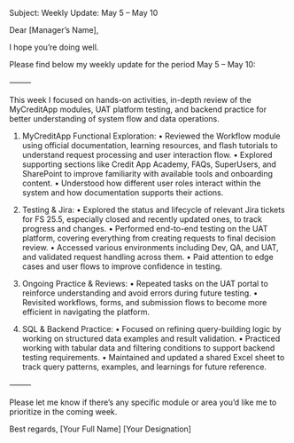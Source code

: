 Subject: Weekly Update: May 5 – May 10

Dear [Manager’s Name],

I hope you’re doing well.

Please find below my weekly update for the period May 5 – May 10:

⸻

This week I focused on hands-on activities, in-depth review of the MyCreditApp modules, UAT platform testing, and backend practice for better understanding of system flow and data operations.

1. MyCreditApp Functional Exploration:
	•	Reviewed the Workflow module using official documentation, learning resources, and flash tutorials to understand request processing and user interaction flow.
	•	Explored supporting sections like Credit App Academy, FAQs, SuperUsers, and SharePoint to improve familiarity with available tools and onboarding content.
	•	Understood how different user roles interact within the system and how documentation supports their actions.

2. Testing & Jira:
	•	Explored the status and lifecycle of relevant Jira tickets for FS 25.5, especially closed and recently updated ones, to track progress and changes.
	•	Performed end-to-end testing on the UAT platform, covering everything from creating requests to final decision review.
	•	Accessed various environments including Dev, QA, and UAT, and validated request handling across them.
	•	Paid attention to edge cases and user flows to improve confidence in testing.

3. Ongoing Practice & Reviews:
	•	Repeated tasks on the UAT portal to reinforce understanding and avoid errors during future testing.
	•	Revisited workflows, forms, and submission flows to become more efficient in navigating the platform.

4. SQL & Backend Practice:
	•	Focused on refining query-building logic by working on structured data examples and result validation.
	•	Practiced working with tabular data and filtering conditions to support backend testing requirements.
	•	Maintained and updated a shared Excel sheet to track query patterns, examples, and learnings for future reference.

⸻

Please let me know if there’s any specific module or area you’d like me to prioritize in the coming week.

Best regards,
[Your Full Name]
[Your Designation]
